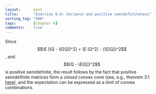 ```yaml
---
layout:      post
title:       "Exercise 6.6: Variance and positive semidefiniteness"
sorting_tag: "606"
tags:        [chapter 6]
comments:    true
---
```


Since $$\E [(Q - \E[Q])^2] = \E [Q^2] - (\E[Q])^2$$, and $$(Q - \E[Q])^2$$ is
positive semidefinite, the result follows by the fact that positive semidefinite
matrices form a _closed_ convex cone (see, e.g., theorem 3.1
[here](https://www.damtp.cam.ac.uk/user/hf323/lent2017_topics_convex_optimisation/lecture3.pdf)),
and the expectation can be expressed as a limit of convex combinations.
